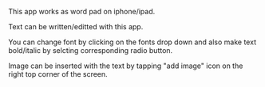 This app works as word pad on iphone/ipad.

Text can be written/editted with this app. 

You can change font by clicking on the fonts drop down and also make text bold/italic by selcting corresponding radio button.

Image can be inserted with the text by tapping "add image" icon on the right top corner of the screen.


